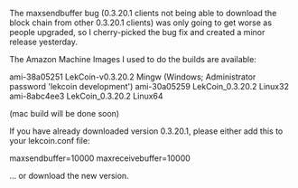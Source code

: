The maxsendbuffer bug (0.3.20.1 clients not being able to download the block chain from other 0.3.20.1 clients) was only going to get
worse as people upgraded, so I cherry-picked the bug fix and created a minor release yesterday.

The Amazon Machine Images I used to do the builds are available:

  ami-38a05251   LekCoin-v0.3.20.2 Mingw    (Windows; Administrator password 'lekcoin development')
  ami-30a05259   LekCoin_0.3.20.2 Linux32
  ami-8abc4ee3   LekCoin_0.3.20.2 Linux64

(mac build will be done soon)

If you have already downloaded version 0.3.20.1, please either add this to your lekcoin.conf file:

  maxsendbuffer=10000
  maxreceivebuffer=10000

... or download the new version.
